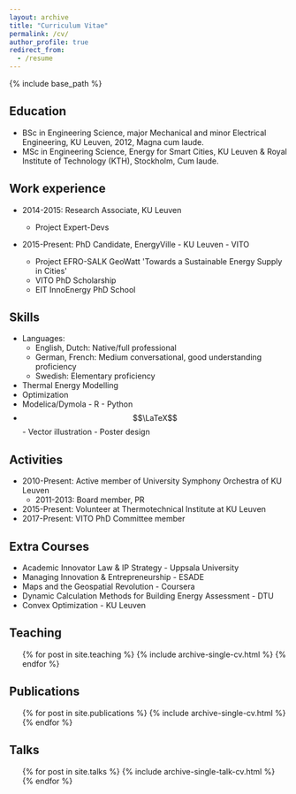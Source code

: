 ```yaml
---
layout: archive
title: "Curriculum Vitae"
permalink: /cv/
author_profile: true
redirect_from:
  - /resume
---
```



{% include base_path %}

Education
------
* BSc in Engineering Science, major Mechanical and minor Electrical Engineering, KU Leuven, 2012, Magna cum laude.
* MSc in Engineering Science, Energy for Smart Cities, KU Leuven & Royal Institute of Technology (KTH), Stockholm, Cum laude.

Work experience
------
* 2014-2015: Research Associate, KU Leuven
  * Project Expert-Devs

* 2015-Present: PhD Candidate, EnergyVille - KU Leuven - VITO
  * Project EFRO-SALK GeoWatt 'Towards a Sustainable Energy Supply in Cities'
  * VITO PhD Scholarship
  * EIT InnoEnergy PhD School

Skills
------
* Languages:
  * English, Dutch: Native/full professional
  * German, French: Medium conversational, good understanding proficiency
  * Swedish: Elementary proficiency
* Thermal Energy Modelling
* Optimization
* Modelica/Dymola - R - Python
* $$\LaTeX$$ - Vector illustration - Poster design

Activities
------
* 2010-Present: Active member of University Symphony Orchestra of KU Leuven
  * 2011-2013: Board member, PR
* 2015-Present: Volunteer at Thermotechnical Institute at KU Leuven
* 2017-Present: VITO PhD Committee member

Extra Courses
------
* Academic Innovator Law & IP Strategy - Uppsala University
* Managing Innovation & Entrepreneurship - ESADE
* Maps and the Geospatial Revolution - Coursera
* Dynamic Calculation Methods for Building Energy Assessment - DTU
* Convex Optimization - KU Leuven

Teaching
------
  <ul>{% for post in site.teaching %}
    {% include archive-single-cv.html %}
  {% endfor %}</ul>

Publications
------
  <ul>{% for post in site.publications %}
    {% include archive-single-cv.html %}
  {% endfor %}</ul>

Talks
------
  <ul>{% for post in site.talks %}
    {% include archive-single-talk-cv.html %}
  {% endfor %}</ul>
